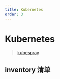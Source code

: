 ```yaml
---
title: Kubernetes
order: 3
---
```


# Kubernetes

> [kubespray](https://github.com/kubernetes-sigs/kubespray)

## inventory 清单

